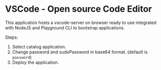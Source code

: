 # VSCode - Open source Code Editor 

This application hosts a vscode-server on browser ready to use integrated with NodeJS and Playground CLI to bootstrap applications.

Steps:
1. Select catalog application.
2. Change password and sudoPassword in base64 format. (default is `password`)
3. Deploy the application.